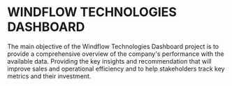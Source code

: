 # WINDFLOW TECHNOLOGIES DASHBOARD
The main objective of the Windflow Technologies Dashboard project is to provide a comprehensive overview of the company's performance with the available data.
Providing the key insights and recommendation that will improve sales and operational efficiency and to help stakeholders track key metrics and their investment.
